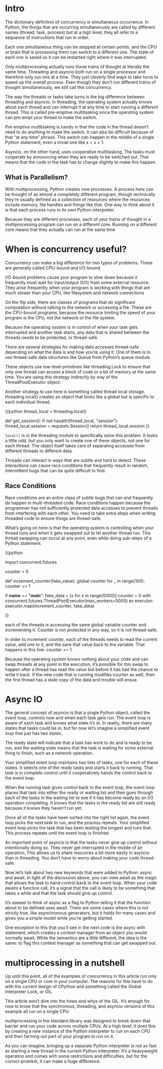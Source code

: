 # Intro

The dictionary definition of concurrency is simultaneous occurrence. In Python,
the things that are occurring simultaneously are called by different names
(thread, task, process) but at a high level, they all refer to a sequence of
instructions that run in order.

Each one simultaneous thing can be stopped at certain points, and the CPU or
brain that is processing them can switch to a different one. The state of each
one is saved so it can be restarted right where it was interrupted.

Only multiprocessing actually runs these trains of thought at literally the
same time. Threading and asyncio both run on a single processor and therefore
only run one at a time. They just cleverly find ways to take turns to speed up
the overall process. Even though they don’t run different trains of thought
simultaneously, we still call this concurrency.

The way the threads or tasks take turns is the big difference between threading
and asyncio. In threading, the operating system actually knows about each
thread and can interrupt it at any time to start running a different thread.
This is called pre-emptive multitasking since the operating system can pre-empt
your thread to make the switch.

Pre-emptive multitasking is handy in that the code in the thread doesn’t need
to do anything to make the switch. It can also be difficult because of that “at
any time” phrase. This switch can happen in the middle of a single Python
statement, even a trivial one like x = x + 1.

Asyncio, on the other hand, uses cooperative multitasking. The tasks must
cooperate by announcing when they are ready to be switched out. That means that
the code in the task has to change slightly to make this happen.

## What is Parallelism?

With multiprocessing, Python creates new processes. A process here can be
thought of as almost a completely different program, though technically they’re
usually defined as a collection of resources where the resources include
memory, file handles and things like that. One way to think about it is that
each process runs in its own Python interpreter.

Because they are different processes, each of your trains of thought in a
multiprocessing program can run on a different core. Running on a different
core means that they actually can run at the same time

# When is concurrency useful?

Concurrency can make a big difference for two types of problems. These are
generally called CPU-bound and I/O-bound.

I/O-bound problems cause your program to slow down because it frequently must
wait for input/output (I/O) from some external resource. They arise frequently
when your program is working with things that are much slower than your CPU,
like filesystem and network connections

On the flip side, there are classes of programs that do significant
computation without talking to the network or accessing a file. These are the
CPU-bound programs, because the resource limiting the speed of your program is
the CPU, not the network or the file system.

Because the operating system is in control of when your task gets
interrupted and another task starts, any data that is shared between
the threads needs to be protected, or thread-safe.

There are several strategies for making data accesses thread-safe
depending on what the data is and how you’re using it. One of them is
to use thread-safe data structures like Queue from Python’s queue
module.

These objects use low-level primitives like threading.Lock to ensure
that only one thread can access a block of code or a bit of memory at
the same time. You are using this strategy indirectly by way of the
ThreadPoolExecutor object.

Another strategy to use here is something called thread local storage.
threading.local() creates an object that looks like a global but is
specific to each individual thread.

{{python
thread_local = threading.local()


def get_session():
    if not hasattr(thread_local, "session"):
        thread_local.session = requests.Session()
    return thread_local.session
}}



`local()` is in the threading module to specifically solve this problem.
It looks a little odd, but you only want to create one of these
objects, not one for each thread. The object itself takes care of
separating accesses from different threads to different data.

Threads can interact in ways that are subtle and hard to detect. These
interactions can cause race conditions that frequently result in
random, intermittent bugs that can be quite difficult to find.

## Race Conditions

Race conditions are an entire class of subtle bugs that can and
frequently do happen in multi-threaded code. Race conditions happen
because the programmer has not sufficiently protected data accesses to
prevent threads from interfering with each other. You need to take
extra steps when writing threaded code to ensure things are
thread-safe.

What’s going on here is that the operating system is controlling when
your thread runs and when it gets swapped out to let another thread
run. This thread swapping can occur at any point, even while doing
sub-steps of a Python statement. 

{{python

import concurrent.futures


counter = 0


def increment_counter(fake_value):
    global counter
    for _ in range(100):
        counter += 1


if __name__ == "__main__":
    fake_data = [x for x in range(5000)]
    counter = 0
    with concurrent.futures.ThreadPoolExecutor(max_workers=5000) as executor:
        executor.map(increment_counter, fake_data)

}}

each of the threads is accessing the same global variable counter and
incrementing it. Counter is not protected in any way, so it is not
thread-safe.

In order to increment counter, each of the threads needs to read the
current value, add one to it, and the save that value back to the
variable. That happens in this line: counter += 1.

Because the operating system knows nothing about your code and can swap
threads at any point in the execution, it’s possible for this swap to
happen after a thread has read the value but before it has had the
chance to write it back. If the new code that is running modifies
counter as well, then the first thread has a stale copy of the data and
trouble will ensue.

# Async IO

The general concept of asyncio is that a single Python object, called
the event loop, controls how and when each task gets run. The event
loop is aware of each task and knows what state it’s in. In reality,
there are many states that tasks could be in, but for now let’s imagine
a simplified event loop that just has two states.

The ready state will indicate that a task has work to do and is ready
to be run, and the waiting state means that the task is waiting for
some external thing to finish, such as a network operation.

Your simplified event loop maintains two lists of tasks, one for each
of these states. It selects one of the ready tasks and starts it back
to running. That task is in complete control until it cooperatively
hands the control back to the event loop.

When the running task gives control back to the event loop, the event
loop places that task into either the ready or waiting list and then
goes through each of the tasks in the waiting list to see if it has
become ready by an I/O operation completing. It knows that the tasks in
the ready list are still ready because it knows they haven’t run yet.

Once all of the tasks have been sorted into the right list again, the
event loop picks the next task to run, and the process repeats. Your
simplified event loop picks the task that has been waiting the longest
and runs that. This process repeats until the event loop is finished.

An important point of asyncio is that the tasks never give up control
without intentionally doing so. They never get interrupted in the
middle of an operation. This allows us to share resources a bit more
easily in asyncio than in threading. You don’t have to worry about
making your code thread-safe.

Now let’s talk about two new keywords that were added to Python: async
and await. In light of the discussion above, you can view await as the
magic that allows the task to hand control back to the event loop. When
your code awaits a function call, it’s a signal that the call is likely
to be something that takes a while and that the task should give up
control.

It’s easiest to think of async as a flag to Python telling it that the
function about to be defined uses await. There are some cases where
this is not strictly true, like asynchronous generators, but it holds
for many cases and gives you a simple model while you’re getting
started.

One exception to this that you’ll see in the next code is the async
with statement, which creates a context manager from an object you
would normally await. While the semantics are a little different, the
idea is the same: to flag this context manager as something that can
get swapped out.

# multiprocessing in a nutshell

Up until this point, all of the examples of concurrency in this
article run only on a single CPU or core in your computer. The
reasons for this have to do with the current design of CPython and
something called the Global Interpreter Lock, or GIL.

This article won’t dive into the hows and whys of the GIL. It’s
enough for now to know that the synchronous, threading, and asyncio
versions of this example all run on a single CPU.

multiprocessing in the standard library was designed to break down
that barrier and run your code across multiple CPUs. At a high
level, it does this by creating a new instance of the Python
interpreter to run on each CPU and then farming out part of your
program to run on it.

As you can imagine, bringing up a separate Python interpreter is not
as fast as starting a new thread in the current Python interpreter.
It’s a heavyweight operation and comes with some restrictions and
difficulties, but for the correct problem, it can make a huge
difference.
